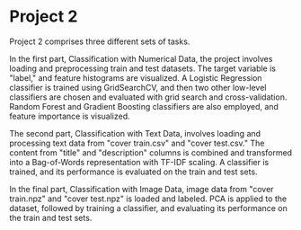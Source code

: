 # Project 2
Project 2 comprises three different sets of tasks. 

In the first part, Classification with Numerical Data, the project involves loading and preprocessing train and test datasets. The target variable is "label," and feature histograms are visualized. A Logistic Regression classifier is trained using GridSearchCV, and then two other low-level classifiers are chosen and evaluated with grid search and cross-validation. Random Forest and Gradient Boosting classifiers are also employed, and feature importance is visualized.

The second part, Classification with Text Data, involves loading and processing text data from "cover train.csv" and "cover test.csv." The content from "title" and "description" columns is combined and transformed into a Bag-of-Words representation with TF-IDF scaling. A classifier is trained, and its performance is evaluated on the train and test sets.

In the final part, Classification with Image Data, image data from "cover train.npz" and "cover test.npz" is loaded and labeled. PCA is applied to the dataset, followed by training a classifier, and evaluating its performance on the train and test sets.